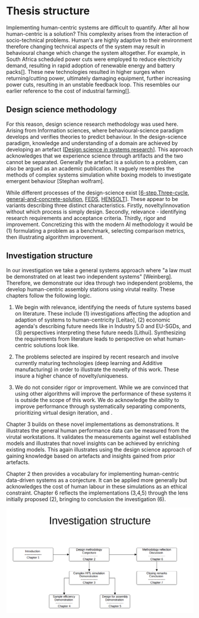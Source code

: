 # Thesis structure

Implementing human-centric systems are difficult to quantify. After all how human-centric is a solution? This complexity arises from the interaction of socio-technical problems. Human's are highly adaptive to their environment therefore changing technical aspects of the system may result in behavioural change which change the system altogether. For example, in South Africa scheduled power cuts were employed to reduce electricity demand, resulting in rapid adoption of renewable energy and battery packs[]. These new technologies resulted in higher surges when returning/cutting power, ultimately damaging equipment, further increasing power cuts, resulting in an unstable feedback loop. This resembles our earlier reference to the cost of industrial farming[].

## Design science methodology

For this reason, design science research methodology was used here. Arising from Information sciences, where behavioural-science paradigm develops and verifies theories to predict behaviour. In the design-science paradigm, knowledge and understanding of a domain are achieved by developing an artefact [[Design science in systems research](https://dl.acm.org/doi/10.5555/2017212.2017217)]. This approach acknowledges that we experience science through artifacts and the two cannot be separated. Generally the artefact is a solution to a problem, can also be argued as an academic publication. It vaguely resembles the methods of complex systems simulation white boxing models to investigate emergent behaviour [Stephan wolfram]. 

While different processes of the design-science exist [[6-step](https://doi.org/10.2753/MIS0742-1222240302),[Three-cycle](https://aisel.aisnet.org/cgi/viewcontent.cgi?article=1017&context=sjis), [general-and-concrete-solution](https://doi.org/10.1057/ejis.2013.35), [FEDS](https://doi.org/10.1057/ejis.2014.36), [HENSOLT](https://doi.org/10.7166/30-4-2191)]. These appear to be variants describing three distinct characteristics. Firstly, novelty/innovation without which process is simply design. Secondly,  relevance - identifying research requirements and acceptance criteria. Thirdly, rigor and improvement. Concretizing this with the modern AI methodology it would be (1) formulating  a problem as a benchmark, selecting comparison metrics, then illustrating algorithm improvement.

## Investigation structure

In our investigation we take a general systems approach where "a law must be demonstrated on at least two independent systems" [Weinberg]. Therefore, we demonstrate our idea through two independent problems, the develop human-centric assembly stations using virutal reality. These chapters follow the following logic.

1. We begin with relevance, identifying the needs of future systems based on literature. These include (1) investigations affecting the adoption and adaption of systems to human-centricity [Leitao], (2) economic agenda's describing future needs like in Industry 5.0 and EU-SGDs, and (3) perspectives interpreting these future needs [Lithui]. Synthesizing the requirements from literature leads to perspective on what human-centric solutions look like.

2. The problems selected are inspired by recent research and involve currently maturing technologies (deep learning and Additive manufacturing) in order to illustrate the novelty of this work. These insure a higher chance of novelty/uniqueness.  
3. We do not consider rigor or improvement. While we are convinced that using other algorithms will improve the performance of these systems it is outside the scope of this work. We do acknowledge the ability to improve performance through systematically separating components, prioritizing virtual design iteration, and .

Chapter 3 builds on these novel implementations as demonstrations. It illustrates the general human performance data can be measured from the virutal workstations. It validates the measurements against well established models and illustrates that novel insights can be achieved by enriching existing models. This again illustrates using the design science approach of gaining knowledge based on artefacts and insights gained from prior artefacts.

Chapter 2 then provides a vocabulary for implementing human-centric data-driven systems as a conjecture. It can be applied more generally but acknowledges the cost of human labour in these simulations as an ethical constraint. Chapter 6 reflects the implementations (3,4,5) through the lens initially proposed (2), bringing to conclusion the investigation (6).

 ![Investigation](images/Investigation.png)
